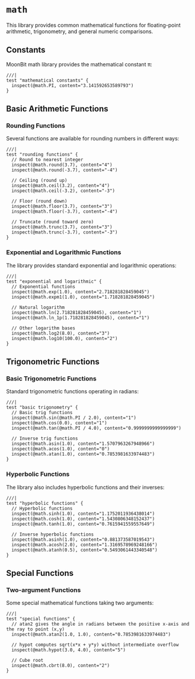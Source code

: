 # `math`

This library provides common mathematical functions for floating-point arithmetic, trigonometry, and general numeric comparisons.

## Constants

MoonBit math library provides the mathematical constant π:

```moonbit
///|
test "mathematical constants" {
  inspect(@math.PI, content="3.141592653589793")
}
```

## Basic Arithmetic Functions

### Rounding Functions

Several functions are available for rounding numbers in different ways:

```moonbit
///|
test "rounding functions" {
  // Round to nearest integer
  inspect(@math.round(3.7), content="4")
  inspect(@math.round(-3.7), content="-4")

  // Ceiling (round up)
  inspect(@math.ceil(3.2), content="4")
  inspect(@math.ceil(-3.2), content="-3")

  // Floor (round down)
  inspect(@math.floor(3.7), content="3")
  inspect(@math.floor(-3.7), content="-4")

  // Truncate (round toward zero)
  inspect(@math.trunc(3.7), content="3")
  inspect(@math.trunc(-3.7), content="-3")
}
```

### Exponential and Logarithmic Functions

The library provides standard exponential and logarithmic operations:

```moonbit
///|
test "exponential and logarithmic" {
  // Exponential functions
  inspect(@math.exp(1.0), content="2.718281828459045")
  inspect(@math.expm1(1.0), content="1.718281828459045")

  // Natural logarithm
  inspect(@math.ln(2.718281828459045), content="1")
  inspect(@math.ln_1p(1.718281828459045), content="1")

  // Other logarithm bases
  inspect(@math.log2(8.0), content="3")
  inspect(@math.log10(100.0), content="2")
}
```

## Trigonometric Functions

### Basic Trigonometric Functions

Standard trigonometric functions operating in radians:

```moonbit
///|
test "basic trigonometry" {
  // Basic trig functions
  inspect(@math.sin(@math.PI / 2.0), content="1")
  inspect(@math.cos(0.0), content="1")
  inspect(@math.tan(@math.PI / 4.0), content="0.9999999999999999")

  // Inverse trig functions
  inspect(@math.asin(1.0), content="1.5707963267948966")
  inspect(@math.acos(1.0), content="0")
  inspect(@math.atan(1.0), content="0.7853981633974483")
}
```

### Hyperbolic Functions

The library also includes hyperbolic functions and their inverses:

```moonbit
///|
test "hyperbolic functions" {
  // Hyperbolic functions
  inspect(@math.sinh(1.0), content="1.1752011936438014")
  inspect(@math.cosh(1.0), content="1.5430806348152437")
  inspect(@math.tanh(1.0), content="0.7615941559557649")

  // Inverse hyperbolic functions
  inspect(@math.asinh(1.0), content="0.881373587019543")
  inspect(@math.acosh(2.0), content="1.3169578969248166")
  inspect(@math.atanh(0.5), content="0.5493061443340548")
}
```

## Special Functions

### Two-argument Functions

Some special mathematical functions taking two arguments:

```moonbit
///|
test "special functions" {
  // atan2 gives the angle in radians between the positive x-axis and the ray to point (x,y)
  inspect(@math.atan2(1.0, 1.0), content="0.7853981633974483")

  // hypot computes sqrt(x*x + y*y) without intermediate overflow
  inspect(@math.hypot(3.0, 4.0), content="5")

  // Cube root
  inspect(@math.cbrt(8.0), content="2")
}
```

